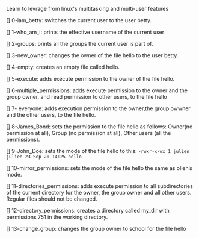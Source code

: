 Learn to levrage from linux's multitasking and multi-user features

[] 0-iam_betty: switches the current user to the user betty.

[] 1-who_am_i: prints the effective username of the current user

[] 2-groups: prints all the groups the current user is part of.

[] 3-new_owner: changes the owner of the file hello to the user betty.

[] 4-empty: creates an empty file called hello.

[] 5-execute: adds execute permission to the owner of the file hello.

[] 6-multiple_permissions: adds execute permission to the owner and the group owner, and read permission to other users, to the file hello

[] 7- everyone: adds execution permission to the owner,the group owwner and the other users, to the file hello.

[] 8-James_Bond: sets the permission to the file hello as follows: Owner(no permission at all), Group (no permission at all), Other users (all the permissions).

[] 9-John_Doe: sets the mode of the file hello to this: `-rwxr-x-wx 1 julien julien 23 Sep 20 14:25 hello`

[] 10-mirror_permissions: sets the mode of the file hello the same as olleh’s mode.

[] 11-directories_permissions: adds execute permission to all subdirectories of the current directory for the owner, the group owner and all other users. Regular files should not be changed.

[] 12-directory_permissions: creates a directory called my_dir with permissions 751 in the working directory.

[] 13-change_group: changes the group owner to school for the file hello
